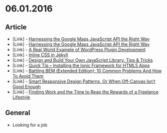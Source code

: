 # 06.01.2016

## Article

- \[Link\] - [Harnessing the Google Maps JavaScript API the Right Way](https://www.sitepoint.com/google-maps-javascript-api-the-right-way/)
- \[Link\] - [Harnessing the Google Maps JavaScript API the Right Way](https://www.sitepoint.com/whats-next-for-edgehtml/)
- \[Link\] - [A Real World Example of WordPress Plugin Development](https://www.sitepoint.com/real-world-example-wordpress-plugin-development/)
- \[Link\] - [Inline CSS in Jekyll](https://www.sitepoint.com/inline-css-in-jekyll/)
- \[Link\] - [Design and Build Your Own JavaScript Library: Tips & Tricks](https://www.sitepoint.com/design-and-build-your-own-javascript-library/)
- \[Link\] - [Quick Tip – Installing the Ionic Framework for HTML5 Apps](https://www.sitepoint.com/quick-tip-installing-the-ionic-framework-for-html5-apps/)
- \[Link\] - [Battling BEM (Extended Edition): 10 Common Problems And How To Avoid Them](https://www.smashingmagazine.com/2016/06/battling-bem-extended-edition-common-problems-and-how-to-avoid-them/)
- \[Link\] - [Smart Responsive Design Patterns, Or When Off-Canvas Isn’t Good Enough](https://www.smashingmagazine.com/2016/05/smart-responsive-design-patterns-or-when-off-canvas-isnt-good-enough/)
- \[Link\] - [Finding Work and the Time to Reap the Rewards of a Freelance Lifestyle](http://ianlunn.co.uk/articles/finding-work-time-reap-rewards-freelance-lifestyle/)


## General 

- Looking for a job
